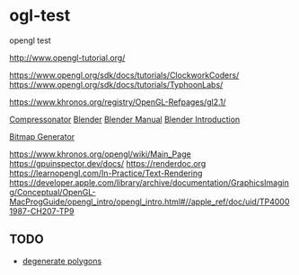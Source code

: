 # ogl-test

opengl test

http://www.opengl-tutorial.org/

https://www.opengl.org/sdk/docs/tutorials/ClockworkCoders/
https://www.opengl.org/sdk/docs/tutorials/TyphoonLabs/

https://www.khronos.org/registry/OpenGL-Refpages/gl2.1/

[Compressonator](https://github.com/GPUOpen-Tools/Compressonator)
[Blender](https://www.blender.org)
[Blender Manual](https://docs.blender.org/manual)
[Blender Introduction](https://cgcookie.com/flow/introduction-to-blender)

[Bitmap Generator](http://www.codehead.co.uk/cbfg/)

https://www.khronos.org/opengl/wiki/Main_Page
https://gpuinspector.dev/docs/
https://renderdoc.org
https://learnopengl.com/In-Practice/Text-Rendering
https://developer.apple.com/library/archive/documentation/GraphicsImaging/Conceptual/OpenGL-MacProgGuide/opengl_intro/opengl_intro.html#//apple_ref/doc/uid/TP40001987-CH207-TP9

TODO
----

* [degenerate polygons](https://cs.stackexchange.com/questions/12521/what-are-degenerate-polygons)
